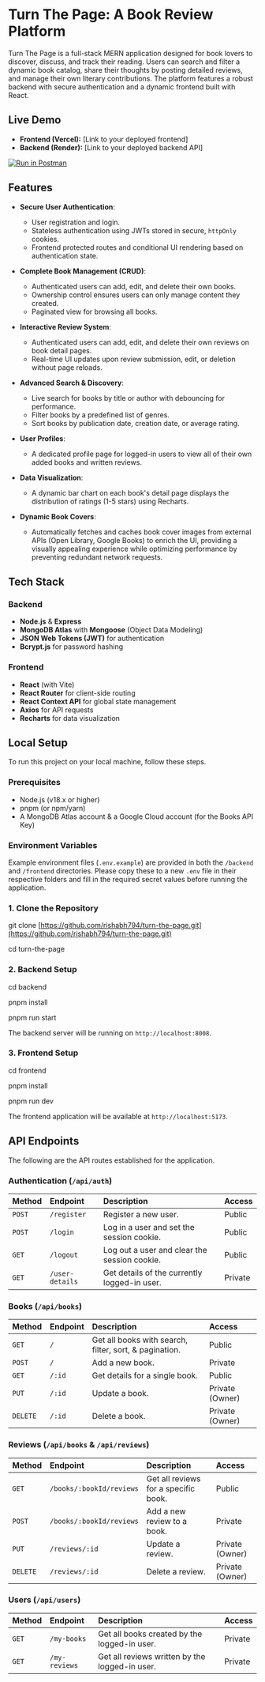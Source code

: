 # Turn The Page: A Book Review Platform

Turn The Page is a full-stack MERN application designed for book lovers to discover, discuss, and track their reading. Users can search and filter a dynamic book catalog, share their thoughts by posting detailed reviews, and manage their own literary contributions. The platform features a robust backend with secure authentication and a dynamic frontend built with React.

## Live Demo

- **Frontend (Vercel):** [Link to your deployed frontend]
- **Backend (Render):** [Link to your deployed backend API]
  
 [![Run in Postman](https://run.pstmn.io/button.svg)](https://solar-meadow-470145.postman.co/workspace/Postman-API-Fundamentals-Studen~5cd81f7b-e92e-47ad-9378-e1fa8d962ebc/collection/42534529-2ca96b7a-0ed6-49b9-8111-af548a6a0beb?action=share&creator=42534529)

## Features

- **Secure User Authentication**:

  - User registration and login.
  - Stateless authentication using JWTs stored in secure, `httpOnly` cookies.
  - Frontend protected routes and conditional UI rendering based on authentication state.

- **Complete Book Management (CRUD)**:

  - Authenticated users can add, edit, and delete their own books.
  - Ownership control ensures users can only manage content they created.
  - Paginated view for browsing all books.

- **Interactive Review System**:

  - Authenticated users can add, edit, and delete their own reviews on book detail pages.
  - Real-time UI updates upon review submission, edit, or deletion without page reloads.

- **Advanced Search & Discovery**:

  - Live search for books by title or author with debouncing for performance.
  - Filter books by a predefined list of genres.
  - Sort books by publication date, creation date, or average rating.

- **User Profiles**:

  - A dedicated profile page for logged-in users to view all of their own added books and written reviews.

- **Data Visualization**:

  - A dynamic bar chart on each book's detail page displays the distribution of ratings (1-5 stars) using Recharts.

- **Dynamic Book Covers**:
  - Automatically fetches and caches book cover images from external APIs (Open Library, Google Books) to enrich the UI, providing a visually appealing experience while optimizing performance by preventing redundant network requests.

## Tech Stack

### Backend

- **Node.js** & **Express**
- **MongoDB Atlas** with **Mongoose** (Object Data Modeling)
- **JSON Web Tokens (JWT)** for authentication
- **Bcrypt.js** for password hashing

### Frontend

- **React** (with Vite)
- **React Router** for client-side routing
- **React Context API** for global state management
- **Axios** for API requests
- **Recharts** for data visualization

## Local Setup

To run this project on your local machine, follow these steps.

### Prerequisites

- Node.js (v18.x or higher)
- pnpm (or npm/yarn)
- A MongoDB Atlas account & a Google Cloud account (for the Books API Key)

### Environment Variables

Example environment files (`.env.example`) are provided in both the `/backend` and `/frontend` directories. Please copy these to a new `.env` file in their respective folders and fill in the required secret values before running the application.

### 1. Clone the Repository

git clone [https://github.com/rishabh794/turn-the-page.git](https://github.com/rishabh794/turn-the-page.git)

cd turn-the-page

### 2. Backend Setup
cd backend

pnpm install

pnpm run start

The backend server will be running on `http://localhost:8008`.

### 3. Frontend Setup
cd frontend

pnpm install

pnpm run dev

The frontend application will be available at `http://localhost:5173`.

## API Endpoints

The following are the API routes established for the application.

### Authentication (`/api/auth`)

| Method | Endpoint        | Description                                  | Access  |
| :----- | :-------------- | :------------------------------------------- | :------ |
| `POST` | `/register`     | Register a new user.                         | Public  |
| `POST` | `/login`        | Log in a user and set the session cookie.    | Public  |
| `GET`  | `/logout`       | Log out a user and clear the session cookie. | Public  |
| `GET`  | `/user-details` | Get details of the currently logged-in user. | Private |

### Books (`/api/books`)

| Method   | Endpoint | Description                                            | Access          |
| :------- | :------- | :----------------------------------------------------- | :-------------- |
| `GET`    | `/`      | Get all books with search, filter, sort, & pagination. | Public          |
| `POST`   | `/`      | Add a new book.                                        | Private         |
| `GET`    | `/:id`   | Get details for a single book.                         | Public          |
| `PUT`    | `/:id`   | Update a book.                                         | Private (Owner) |
| `DELETE` | `/:id`   | Delete a book.                                         | Private (Owner) |

### Reviews (`/api/books` & `/api/reviews`)

| Method   | Endpoint                 | Description                          | Access          |
| :------- | :----------------------- | :----------------------------------- | :-------------- |
| `GET`    | `/books/:bookId/reviews` | Get all reviews for a specific book. | Public          |
| `POST`   | `/books/:bookId/reviews` | Add a new review to a book.          | Private         |
| `PUT`    | `/reviews/:id`           | Update a review.                     | Private (Owner) |
| `DELETE` | `/reviews/:id`           | Delete a review.                     | Private (Owner) |

### Users (`/api/users`)

| Method | Endpoint      | Description                                    | Access  |
| :----- | :------------ | :--------------------------------------------- | :------ |
| `GET`  | `/my-books`   | Get all books created by the logged-in user.   | Private |
| `GET`  | `/my-reviews` | Get all reviews written by the logged-in user. | Private |

